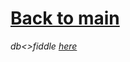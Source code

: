 # [Back to main](https://github.com/glaghari/database-assignement-2019)


*db<>fiddle [here](https://dbfiddle.uk/?rdbms=oracle_11.2&fiddle=6db9b506cf3658cf516d95c8e8008d1d)*

